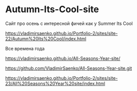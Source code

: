 # Autumn-Its-Cool-site
 
Сайт про осень с интересной фичей как у Summer Its Cool

https://vladimirsaenko.github.io/Portfolio-2/sites/site-22/Autumn%20Its%20Cool/index.html

Все времена года 

https://vladimirsaenko.github.io/All-Seasons-Year-site/

https://github.com/VladimirSaenko/All-Seasons-Year-site.git

https://vladimirsaenko.github.io/Portfolio-2/sites/site-23/All%20Seasons%20Year%20site/index.html
